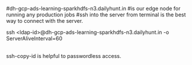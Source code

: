 #dh-gcp-ads-learning-sparkhdfs-n3.dailyhunt.in #is our edge node for
running any production jobs #ssh into the server from terminal is the
best way to connect with the server.

ssh \<ldap-id\>@dh-gcp-ads-learning-sparkhdfs-n3.dailyhunt.in -o
ServerAliveInterval=60

\
ssh-copy-id is helpful to passwordless access.
